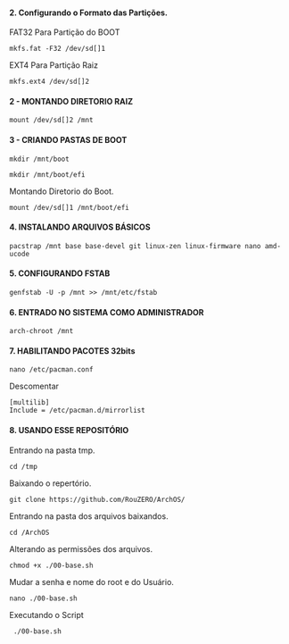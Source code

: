 #### 2. Configurando o Formato das Partições.

FAT32 Para Partição do BOOT
```
mkfs.fat -F32 /dev/sd[]1
```
EXT4 Para Partição Raiz
```
mkfs.ext4 /dev/sd[]2
```
#### 2 - MONTANDO DIRETORIO RAIZ
```
mount /dev/sd[]2 /mnt
```
#### 3 - CRIANDO PASTAS DE BOOT
```
mkdir /mnt/boot
```
```
mkdir /mnt/boot/efi
```
Montando Diretorio do Boot.
```
mount /dev/sd[]1 /mnt/boot/efi
```
#### 4. INSTALANDO ARQUIVOS BÁSICOS
```
pacstrap /mnt base base-devel git linux-zen linux-firmware nano amd-ucode
```
#### 5. CONFIGURANDO FSTAB  
```
genfstab -U -p /mnt >> /mnt/etc/fstab
```
#### 6. ENTRADO NO SISTEMA COMO ADMINISTRADOR 
```
arch-chroot /mnt
```
#### 7. HABILITANDO PACOTES 32bits
```
nano /etc/pacman.conf
```
Descomentar
```
[multilib]
Include = /etc/pacman.d/mirrorlist
```
#### 8. USANDO ESSE REPOSITÓRIO
Entrando na pasta tmp.
```
cd /tmp
```
Baixando o repertório.
```
git clone https://github.com/RouZERO/ArchOS/
```
Entrando na pasta dos arquivos baixandos.
```
cd /ArchOS
```
Alterando as permissões dos arquivos.
```
chmod +x ./00-base.sh
```
Mudar a senha e nome do root e do Usuário.
```
nano ./00-base.sh
```
Executando o Script
```
 ./00-base.sh
```
